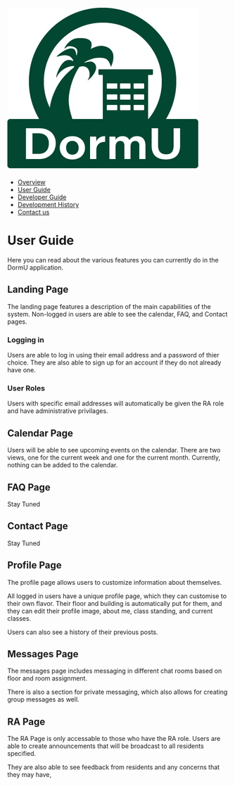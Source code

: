 ![DormU Logo](img/dormu-logo.png "DormU Logo")

* [Overview](/index)
* [User Guide](/user-guide.md)
* [Developer Guide](/developer-guide.md)
* [Development History](/dev-history.md) 
* [Contact us](/contact-us.md) <br>

# User Guide
Here you can read about the various features you can currently do in the DormU application.

## Landing Page

The landing page features a description of the main capabilities of the system. Non-logged in users are able to see the calendar, FAQ, and Contact pages.

### Logging in

Users are able to log in using their email address and a password of thier choice. They are also able to sign up for an account if they do not already have one. 

### User Roles

Users with specific email addresses will automatically be given the RA role and have administrative privilages. 

## Calendar Page

Users will be able to see upcoming events on the calendar. There are two views, one for the current week and one for the current month. Currently, nothing can be added to the calendar.

## FAQ Page
Stay Tuned

## Contact Page
Stay Tuned

## Profile Page

The profile page allows users to customize information about themselves. 

All logged in users have a unique profile page, which they can customise to their own flavor. Their floor and building is automatically put for them, and they can edit their profile image, about me, class standing, and current classes.

Users can also see a history of their previous posts.

## Messages Page

The messages page includes messaging in different chat rooms based on floor and room assignment. 

There is also a section for private messaging, which also allows for creating group messages as well. 

## RA Page

The RA Page is only accessable to those who have the RA role. Users are able to create announcements that will be broadcast to all residents specified. 

They are also able to see feedback from residents and any concerns that they may have, 